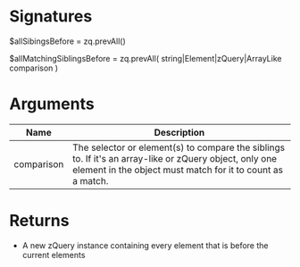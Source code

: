 <!-- start reference -->

# Signatures

$allSibingsBefore = zq.prevAll()

$allMatchingSiblingsBefore = zq.prevAll( string|Element|zQuery|ArrayLike comparison )

# Arguments

|Name|Description|
|---|---|
|comparison|The selector or element(s) to compare the siblings to. If it's an array-like or zQuery object, only one element in the object must match for it to count as a match.|

# Returns

- A new zQuery instance containing every element that is before the current elements

<!-- end reference -->
